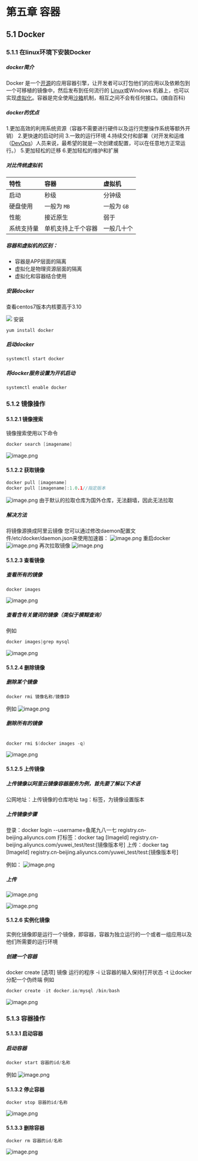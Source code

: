 # 第五章 容器

## 5.1 Docker
### 5.1.1 在linux环境下安装Docker
##### docker简介
Docker 是一个[开源](https://baike.baidu.com/item/%E5%BC%80%E6%BA%90/246339)的应用容器引擎，让开发者可以打包他们的应用以及依赖包到一个可移植的镜像中，然后发布到任何流行的 [Linux](https://baike.baidu.com/item/Linux)或Windows 机器上，也可以实现[虚拟化](https://baike.baidu.com/item/%E8%99%9A%E6%8B%9F%E5%8C%96/547949)。容器是完全使用[沙箱](https://baike.baidu.com/item/%E6%B2%99%E7%AE%B1/393318)机制，相互之间不会有任何接口。(摘自百科)

##### docker的优点
1.更加高效的利用系统资源（容器不需要进行硬件以及运行完整操作系统等额外开销）
2.更快速的启动时间
3.一致的运行环境
4.持续交付和部署（对开发和运维（[DevOps](https://zh.wikipedia.org/wiki/DevOps)）人员来说，最希望的就是一次创建或配置，可以在任意地方正常运行。）
5.更加轻松的迁移
6.更加轻松的维护和扩展

##### 对比传统虚拟机
| 特性 | 容器 | 虚拟机 |
| :--- | :--- | :--- |
| 启动 | 秒级 | 分钟级 |
| 硬盘使用 | 一般为 `MB` | 一般为 `GB` |
| 性能 | 接近原生 | 弱于 |
| 系统支持量 | 单机支持上千个容器 | 一般几十个 |

##### 容器和虚拟机的区别：

- 	容器是APP层面的隔离
- 	虚拟化是物理资源层面的隔离
- 虚拟化和容器结合使用

##### 安装docker
查看centos7版本内核要高于3.10

![](../../img/1563674980884-b8049cd1-fb1a-46a6-9154-f9dd0f4d3e9f.png?x-oss-process=image/resize,w_188#align=left&display=inline&height=36&originHeight=36&originWidth=188&status=done&width=188)
安装
```
yum install docker
```
##### 启动docker

```bash
systemctl start docker
```
##### 将docker服务设置为开机启动
```go
systemctl enable docker
```
### 5.1.2 镜像操作

#### 5.1.2.1 镜像搜索
镜像搜索使用以下命令

```go
docker search [imagename]
```
![image.png](../../img/1563675429900-f116e746-336b-4f95-84f4-dfb7b72ac861.png#align=left&display=inline&height=340&name=image.png&originHeight=425&originWidth=863&size=266726&status=done&width=690.4)
#### 5.1.2.2 获取镜像

```go
docker pull [imagename]
docker pull [imagename]:1.0.1//指定版本
```
![image.png](../../img/1563675627508-50640991-2a17-4418-84d5-0d945a1e9140.png#align=left&display=inline&height=51&name=image.png&originHeight=64&originWidth=866&size=20377&status=done&width=692.8)
由于默认的拉取仓库为国外仓库，无法翻墙，因此无法拉取

##### 解决方法
将镜像源换成阿里云镜像
您可以通过修改daemon配置文件/etc/docker/daemon.json来使用加速器：
![image.png](../../img/1563675951771-f63765ee-454f-4bb1-bb1e-cae7bc4d8f4b.png#align=left&display=inline&height=475&name=image.png&originHeight=594&originWidth=884&size=31343&status=done&width=707.2)
重启docker
![image.png](../../img/1563675985478-1f88d51b-163b-4b8b-8ed3-656019969116.png#align=left&display=inline&height=51&name=image.png&originHeight=64&originWidth=760&size=13111&status=done&width=608)
再次拉取镜像
![image.png](../../img/1563676034323-e0c8df43-67f4-439e-abda-04989365ae97.png#align=left&display=inline&height=216&name=image.png&originHeight=270&originWidth=809&size=84617&status=done&width=647.2)
#### 5.1.2.3 查看镜像
##### 查看所有的镜像

```go
docker images
```
![image.png](../../img/1563772574216-99ca12c0-929f-40c6-be6b-dac396d9a50c.png#align=left&display=inline&height=250&name=image.png&originHeight=312&originWidth=810&size=165777&status=done&width=648)

##### 查看含有关键词的镜像（类似于模糊查询）
例如
```go
docker images|grep mysql
```
![image.png](../../img/1563772710093-f7dc4240-b5b4-4191-83bf-8795705e8d74.png#align=left&display=inline&height=72&name=image.png&originHeight=90&originWidth=933&size=44796&status=done&width=746.4)
#### 5.1.2.4 删除镜像
##### 删除某个镜像

```go
docker rmi 镜像名称/镜像ID
```
例如
![image.png](../../img/1563772821559-c1b31121-ee0c-4eab-9e39-1babb9027786.png#align=left&display=inline&height=79&name=image.png&originHeight=99&originWidth=680&size=49665&status=done&width=544)

##### 删除所有的镜像

```go
	
docker rmi $(docker images -q)
```
![image.png](../../img/1563773273903-ce825459-3eef-4b10-bc06-78b4afd9bd07.png#align=left&display=inline&height=364&name=image.png&originHeight=455&originWidth=950&size=281907&status=done&width=760)
#### 5.1.2.5 上传镜像
##### 上传镜像以阿里云镜像容器服务为例，首先要了解以下术语
公网地址：上传镜像的仓库地址
tag：标签，为镜像设置版本
##### 上传镜像步骤
登录：docker login --username=鱼尾九八一七 registry.cn-beijing.aliyuncs.com
打标签：docker tag [ImageId] registry.cn-beijing.aliyuncs.com/yuwei_test/test:[镜像版本号]
上传：docker tag [ImageId] registry.cn-beijing.aliyuncs.com/yuwei_test/test:[镜像版本号]

例如：
![image.png](../../img/1563774270951-b1d13fe5-1f54-44c8-85bd-08007ca2047c.png#align=left&display=inline&height=40&name=image.png&originHeight=50&originWidth=649&size=16509&status=done&width=519.2)
##### 上传
![image.png](../../img/1563774448212-e9fccfc4-b0c3-4abe-9924-c8aa64dd96be.png#align=left&display=inline&height=214&name=image.png&originHeight=268&originWidth=694&size=98474&status=done&width=555.2)

![image.png](../../img/1563774552428-178b9e40-2e41-473b-b46f-1563362fe469.png#align=left&display=inline&height=658&name=image.png&originHeight=823&originWidth=1732&size=54825&status=done&width=1385.6)
#### 5.1.2.6 实例化镜像
实例化镜像即是运行一个镜像，即容器，容器为独立运行的一个或者一组应用以及他们所需要的运行环境
##### 创建一个容器
docker create [选项] 镜像 运行的程序
-i 让容器的输入保持打开状态
-t 让docker分配一个伪终端
例如
```go
docker create -it docker.io/mysql /bin/bash
```

![image.png](../../img/1563774928048-80c30299-d64c-414b-be2e-b7560052f9a0.png#align=left&display=inline&height=344&name=image.png&originHeight=430&originWidth=1003&size=163515&status=done&width=802.4)
### 5.1.3 容器操作
#### 5.1.3.1 启动容器
##### 启动容器

```go
docker start 容器的id/名称
```
例如
![image.png](../../img/1563775141467-793a084a-90ab-42f4-b61f-80534f3453ba.png#align=left&display=inline&height=118&name=image.png&originHeight=147&originWidth=1021&size=37636&status=done&width=816.8)
#### 5.1.3.2 停止容器

```go
docker stop 容器的id/名称
```
![image.png](../../img/1563868517009-38f9d19f-35ca-4556-9f41-7370cfb6d4a5.png#align=left&display=inline&height=307&name=image.png&originHeight=307&originWidth=1054&size=130754&status=done&width=1054)
#### 5.1.3.3 删除容器

```go
docker rm 容器的id/名称
```
![image.png](../../img/1563868658495-c1263a33-eb30-480e-9cba-94864121c17c.png#align=left&display=inline&height=312&name=image.png&originHeight=312&originWidth=1053&size=140879&status=done&width=1053)